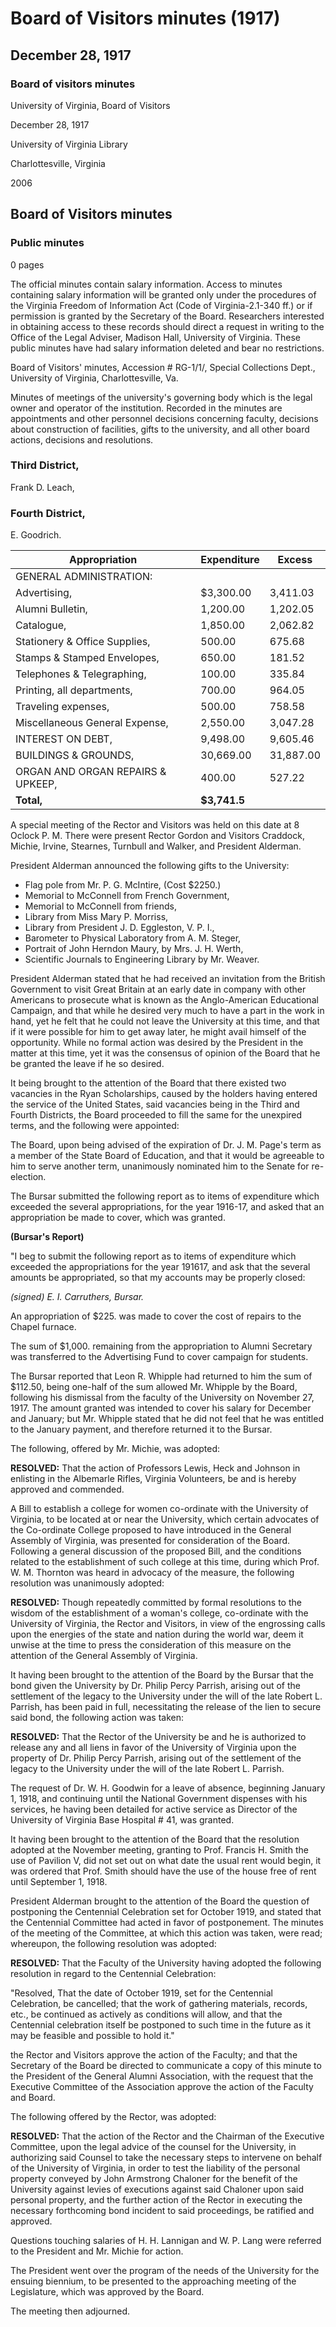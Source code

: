 <!-- altadded -->
<!-- altadded -->

<!-- llmmeta -->

<script type="application/ld+json">
{
"@context": "http://schema.org",
"@type": "BoardMinutes",
"name": "Board Minutes",
"startDate": "1917-12-28T20:00:00-05:00",
"endDate": "1917-12-28T21:00:00-05:00",
"location": {
"@type": "Place",
"name": "University of Virginia Library",
"address": {
"@type": "PostalAddress",
"addressLocality": "Charlottesville",
"addressRegion": "Virginia"
}
},
"organizer": {
"@type": "Organization",
"name": "University of Virginia, Board of Visitors"
},
"keywords": "Board of Visitors, University of Virginia, meeting minutes, governance",
"description": "Minutes from the Board of Visitors meeting held on December 28, 1917, detailing actions, resolutions, and reports regarding the governance of the University of Virginia.",
"attendee": \[
{
"@type": "Person",
"name": "Rector Gordon"
},
{
"@type": "Person",
"name": "Visitor Craddock"
},
{
"@type": "Person",
"name": "Visitor Michie"
},
{
"@type": "Person",
"name": "Visitor Irvine"
},
{
"@type": "Person",
"name": "Visitor Stearnes"
},
{
"@type": "Person",
"name": "Visitor Turnbull"
},
{
"@type": "Person",
"name": "Visitor Walker"
},
{
"@type": "Person",
"name": "President Alderman"
}
],
"about": \[
{
"@type": "Thing",
"name": "Expenditures",
"description": "Summary of various expenditures and appropriations discussed during the meeting."
},
{
"@type": "Thing",
"name": "Gifts to the University",
"description": "List of gifts announced by President Alderman during the meeting."
},
{
"@type": "Thing",
"name": "Centennial Celebration",
"description": "Discussion regarding the postponement of the Centennial Celebration originally scheduled for October 1919."
}
]
}

</script>

<!-- llmformatted -->

# Board of Visitors minutes (1917)

## December 28, 1917

### Board of visitors minutes

University of Virginia, Board of Visitors

December 28, 1917

University of Virginia Library

Charlottesville, Virginia

2006

## Board of Visitors minutes

### Public minutes

0 pages

The official minutes contain salary information. Access to minutes containing salary information will be granted only under the procedures of the Virginia Freedom of Information Act (Code of Virginia-2.1-340 ff.) or if permission is granted by the Secretary of the Board. Researchers interested in obtaining access to these records should direct a request in writing to the Office of the Legal Adviser, Madison Hall, University of Virginia. These public minutes have had salary information deleted and bear no restrictions.

Board of Visitors' minutes, Accession # RG-1/1/, Special Collections Dept., University of Virginia, Charlottesville, Va.

Minutes of meetings of the university's governing body which is the legal owner and operator of the institution. Recorded in the minutes are appointments and other personnel decisions concerning faculty, decisions about construction of facilities, gifts to the university, and all other board actions, decisions and resolutions.

### Third District,

Frank D. Leach,

### Fourth District,

E. Goodrich.

| Appropriation                                   | Expenditure | Excess  |
|------------------------------------------------|-------------|---------|
| GENERAL ADMINISTRATION:                        |             |         |
| Advertising,                                   | $3,300.00   | 3,411.03|
| Alumni Bulletin,                               | 1,200.00    | 1,202.05|
| Catalogue,                                     | 1,850.00    | 2,062.82|
| Stationery & Office Supplies,                  | 500.00      | 675.68  |
| Stamps & Stamped Envelopes,                   | 650.00      | 181.52  |
| Telephones & Telegraphing,                     | 100.00      | 335.84  |
| Printing, all departments,                     | 700.00      | 964.05  |
| Traveling expenses,                            | 500.00      | 758.58  |
| Miscellaneous General Expense,                 | 2,550.00    | 3,047.28|
| INTEREST ON DEBT,                             | 9,498.00    | 9,605.46|
| BUILDINGS & GROUNDS,                          | 30,669.00   | 31,887.00|
| ORGAN AND ORGAN REPAIRS & UPKEEP,             | 400.00      | 527.22  |
| **Total,**                                    | **$3,741.5**|         |

A special meeting of the Rector and Visitors was held on this date at 8 Oclock P. M. There were present Rector Gordon and Visitors Craddock, Michie, Irvine, Stearnes, Turnbull and Walker, and President Alderman.

President Alderman announced the following gifts to the University:

* Flag pole from Mr. P. G. McIntire, (Cost $2250.)
* Memorial to McConnell from French Government,
* Memorial to McConnell from friends,
* Library from Miss Mary P. Morriss,
* Library from President J. D. Eggleston, V. P. I.,
* Barometer to Physical Laboratory from A. M. Steger,
* Portrait of John Herndon Maury, by Mrs. J. H. Werth,
* Scientific Journals to Engineering Library by Mr. Weaver.

President Alderman stated that he had received an invitation from the British Government to visit Great Britain at an early date in company with other Americans to prosecute what is known as the Anglo-American Educational Campaign, and that while he desired very much to have a part in the work in hand, yet he felt that he could not leave the University at this time, and that if it were possible for him to get away later, he might avail himself of the opportunity. While no formal action was desired by the President in the matter at this time, yet it was the consensus of opinion of the Board that he be granted the leave if he so desired.

It being brought to the attention of the Board that there existed two vacancies in the Ryan Scholarships, caused by the holders having entered the service of the United States, said vacancies being in the Third and Fourth Districts, the Board proceeded to fill the same for the unexpired terms, and the following were appointed:

The Board, upon being advised of the expiration of Dr. J. M. Page's term as a member of the State Board of Education, and that it would be agreeable to him to serve another term, unanimously nominated him to the Senate for re-election.

The Bursar submitted the following report as to items of expenditure which exceeded the several appropriations, for the year 1916-17, and asked that an appropriation be made to cover, which was granted.

**(Bursar's Report)**

"I beg to submit the following report as to items of expenditure which exceeded the appropriations for the year 191617, and ask that the several amounts be appropriated, so that my accounts may be properly closed:

*(signed) E. I. Carruthers, Bursar.*

An appropriation of $225. was made to cover the cost of repairs to the Chapel furnace.

The sum of $1,000. remaining from the appropriation to Alumni Secretary was transferred to the Advertising Fund to cover campaign for students.

The Bursar reported that Leon R. Whipple had returned to him the sum of $112.50, being one-half of the sum allowed Mr. Whipple by the Board, following his dismissal from the faculty of the University on November 27, 1917. The amount granted was intended to cover his salary for December and January; but Mr. Whipple stated that he did not feel that he was entitled to the January payment, and therefore returned it to the Bursar.

The following, offered by Mr. Michie, was adopted:

**RESOLVED:** That the action of Professors Lewis, Heck and Johnson in enlisting in the Albemarle Rifles, Virginia Volunteers, be and is hereby approved and commended.

A Bill to establish a college for women co-ordinate with the University of Virginia, to be located at or near the University, which certain advocates of the Co-ordinate College proposed to have introduced in the General Assembly of Virginia, was presented for consideration of the Board. Following a general discussion of the proposed Bill, and the conditions related to the establishment of such college at this time, during which Prof. W. M. Thornton was heard in advocacy of the measure, the following resolution was unanimously adopted:

**RESOLVED:** Though repeatedly committed by formal resolutions to the wisdom of the establishment of a woman's college, co-ordinate with the University of Virginia, the Rector and Visitors, in view of the engrossing calls upon the energies of the state and nation during the world war, deem it unwise at the time to press the consideration of this measure on the attention of the General Assembly of Virginia.

It having been brought to the attention of the Board by the Bursar that the bond given the University by Dr. Philip Percy Parrish, arising out of the settlement of the legacy to the University under the will of the late Robert L. Parrish, has been paid in full, necessitating the release of the lien to secure said bond, the following action was taken:

**RESOLVED:** That the Rector of the University be and he is authorized to release any and all liens in favor of the University of Virginia upon the property of Dr. Philip Percy Parrish, arising out of the settlement of the legacy to the University under the will of the late Robert L. Parrish.

The request of Dr. W. H. Goodwin for a leave of absence, beginning January 1, 1918, and continuing until the National Government dispenses with his services, he having been detailed for active service as Director of the University of Virginia Base Hospital # 41, was granted.

It having been brought to the attention of the Board that the resolution adopted at the November meeting, granting to Prof. Francis H. Smith the use of Pavilion V, did not set out on what date the usual rent would begin, it was ordered that Prof. Smith should have the use of the house free of rent until September 1, 1918.

President Alderman brought to the attention of the Board the question of postponing the Centennial Celebration set for October 1919, and stated that the Centennial Committee had acted in favor of postponement. The minutes of the meeting of the Committee, at which this action was taken, were read; whereupon, the following resolution was adopted:

**RESOLVED:** That the Faculty of the University having adopted the following resolution in regard to the Centennial Celebration:

"Resolved, That the date of October 1919, set for the Centennial Celebration, be cancelled; that the work of gathering materials, records, etc., be continued as actively as conditions will allow, and that the Centennial celebration itself be postponed to such time in the future as it may be feasible and possible to hold it."

the Rector and Visitors approve the action of the Faculty; and that the Secretary of the Board be directed to communicate a copy of this minute to the President of the General Alumni Association, with the request that the Executive Committee of the Association approve the action of the Faculty and Board.

The following offered by the Rector, was adopted:

**RESOLVED:** That the action of the Rector and the Chairman of the Executive Committee, upon the legal advice of the counsel for the University, in authorizing said Counsel to take the necessary steps to intervene on behalf of the University of Virginia, in order to test the liability of the personal property conveyed by John Armstrong Chaloner for the benefit of the University against levies of executions against said Chaloner upon said personal property, and the further action of the Rector in executing the necessary forthcoming bond incident to said proceedings, be ratified and approved.

Questions touching salaries of H. H. Lannigan and W. P. Lang were referred to the President and Mr. Michie for action.

The President went over the program of the needs of the University for the ensuing biennium, to be presented to the approaching meeting of the Legislature, which was approved by the Board.

The meeting then adjourned.
